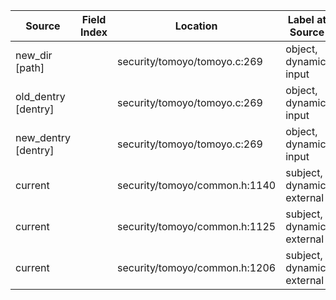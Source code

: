 | Source                | Field Index | Location                      | Label at Source             |
|-----------------------|-------------|-------------------------------| --------------------------- |
| new_dir [path]        |             | security/tomoyo/tomoyo.c:269  | object, dynamic, input      |
| old_dentry [dentry]   |             | security/tomoyo/tomoyo.c:269  | object, dynamic, input      |
| new_dentry [dentry]   |             | security/tomoyo/tomoyo.c:269  | object, dynamic, input      |
| current               |             | security/tomoyo/common.h:1140 | subject, dynamic, external  |
| current               |             | security/tomoyo/common.h:1125 | subject, dynamic, external  |
| current               |             | security/tomoyo/common.h:1206 | subject, dynamic, external  |
